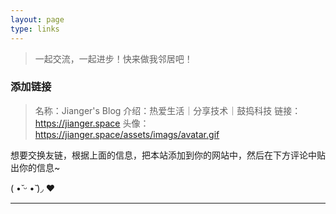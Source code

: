 ```yaml
---
layout: page
type: links
---
```


> 一起交流，一起进步！快来做我邻居吧！



### 添加链接

> 名称：Jianger's Blog
> 介绍：热爱生活｜分享技术｜鼓捣科技
> 链接：https://jianger.space
> 头像：https://jianger.space/assets/imags/avatar.gif

想要交换友链，根据上面的信息，把本站添加到你的网站中，然后在下方评论中贴出你的信息~

( •̆ ᵕ •̆ )◞ ❤

---


  <div id="comments"></div>
  <!--Leancloud 操作库:-->
  <script src="//cdn1.lncld.net/static/js/3.0.4/av-min.js"></script>
  <!--Valine 的核心代码库:-->
  <script src='//unpkg.com/valine/dist/Valine.min.js'></script>
  <script>
     new Valine({
        av: AV,
        el: '#comments',
        app_id: 'e1OuTd58aBj3h9ptV4oIaNBY-9Nh9j0Va',
        app_key: 'CqYVue1Ivtz4TJnBVjUvY9NY',
        path: '',
        placeholder: '快来做我的邻居！',
        notify: 'true',
        verify: 'true',
    })
  </script>